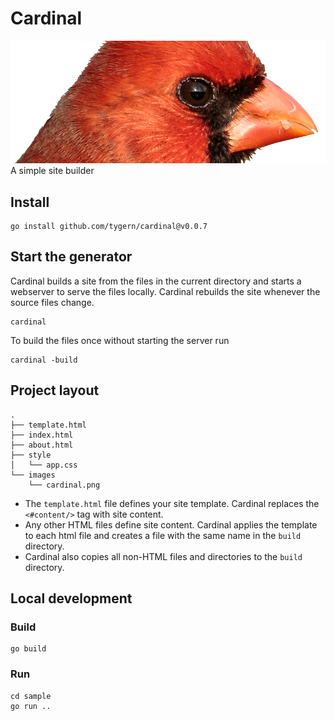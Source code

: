# Cardinal

![cardinal](sample/images/cardinal.png)
A simple site builder

## Install

```shell
go install github.com/tygern/cardinal@v0.0.7
```

## Start the generator

Cardinal builds a site from the files in the current directory and starts a webserver to serve the files locally.
Cardinal rebuilds the site whenever the source files change.

```shell
cardinal
```

To build the files once without starting the server run

```shell
cardinal -build
```

## Project layout

```
.
├── template.html
├── index.html
├── about.html
├── style
│   └── app.css
└── images
    └── cardinal.png
```

- The `template.html` file defines your site template.
  Cardinal replaces the `<#content/>` tag with site content.
- Any other HTML files define site content.
  Cardinal applies the template to each html file and creates a file with the same name in the `build` directory.
- Cardinal also copies all non-HTML files and directories to the `build` directory. 

## Local development

### Build

```shell
go build
```

### Run

```shell
cd sample
go run ..
```
